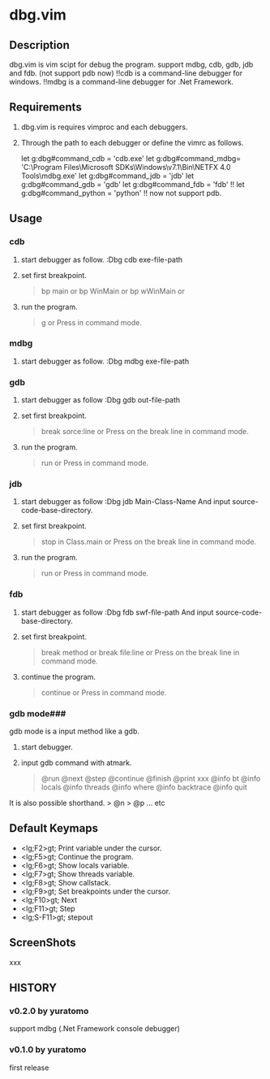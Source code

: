 dbg.vim
=======

Description
-----------
dbg.vim is vim scipt for debug the program.
support mdbg, cdb, gdb, jdb and fdb. (not support pdb now)
!!cdb is a command-line debugger for windows.
!!mdbg is a command-line debugger for .Net Framework.

Requirements
------------
1) dbg.vim is requires vimproc and each debuggers.

2) Through the path to each debugger or define the vimrc as follows.

    let g:dbg#command_cdb = 'cdb.exe'
    let g:dbg#command_mdbg= 'C:\Program Files\Microsoft SDKs\Windows\v7.1\Bin\NETFX 4.0 Tools\mdbg.exe'
    let g:dbg#command_jdb = 'jdb'
    let g:dbg#command_gdb = 'gdb'
    let g:dbg#command_fdb = 'fdb'
    !! let g:dbg#command_python = 'python' !! now not support pdb.

Usage
-----

### cdb ###

1) start debugger as follow.
    :Dbg cdb exe-file-path

2) set first breakpoint.
    > bp main
      or
    > bp WinMain
      or
    > bp wWinMain
      or 

3) run the program.
    > g
      or
    Press <F5> in command mode.


### mdbg ###

1) start debugger as follow.
    :Dbg mdbg exe-file-path


### gdb ###

1) start debugger as follow
    :Dbg gdb out-file-path

2) set first breakpoint.
    > break sorce:line
      or
    Press <F9> on the break line in command mode.

3) run the program.
    > run
      or
    Press <F5> in command mode.


### jdb ###

1) start debugger as follow
    :Dbg jdb Main-Class-Name
    And input source-code-base-directory.

2) set first breakpoint.
    > stop in Class.main
      or
    Press <F9> on the break line in command mode.

3) run the program.
    > run
      or
    Press <F5> in command mode.

### fdb ###

1) start debugger as follow
    :Dbg fdb swf-file-path
    And input source-code-base-directory.

2) set first breakpoint.
    > break method
      or
    > break file:line
      or
    Press <F9> on the break line in command mode.

3) continue the program.
    > continue
      or
    Press <F5> in command mode.


### gdb mode###
gdb mode is a input method like a gdb.

1) start debugger.

2) input gdb command with atmark.
    > @run
    > @next
    > @step
    > @continue
    > @finish
    > @print xxx
    > @info bt
    > @info locals
    > @info threads
    > @info where
    > @info backtrace
    > @info quit

It is also possible shorthand.
    > @n
    > @p
    ... etc

Default Keymaps
---------------
* <lg;F2>gt;    Print variable  under the cursor.
* <lg;F5>gt;    Continue the program.
* <lg;F6>gt;    Show locals variable.
* <lg;F7>gt;    Show threads variable.
* <lg;F8>gt;    Show callstack.
* <lg;F9>gt;    Set breakpoints under the cursor.
* <lg;F10>gt;   Next
* <lg;F11>gt;   Step
* <lg;S-F11>gt; stepout


ScreenShots
-----------
xxx


HISTORY
-------

### v0.2.0 by yuratomo ###
support mdbg (.Net Framework console debugger)

### v0.1.0 by yuratomo ###
first release

